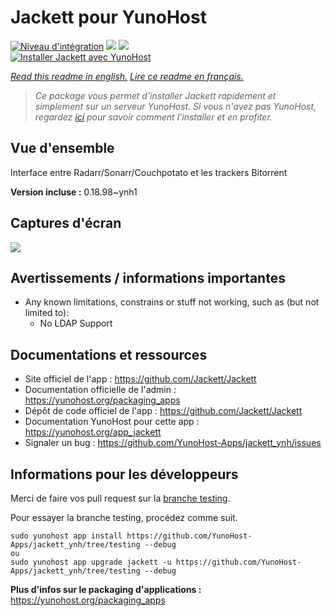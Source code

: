 # Jackett pour YunoHost

[![Niveau d'intégration](https://dash.yunohost.org/integration/jackett.svg)](https://dash.yunohost.org/appci/app/jackett) ![](https://ci-apps.yunohost.org/ci/badges/jackett.status.svg) ![](https://ci-apps.yunohost.org/ci/badges/jackett.maintain.svg)  
[![Installer Jackett avec YunoHost](https://install-app.yunohost.org/install-with-yunohost.svg)](https://install-app.yunohost.org/?app=jackett)

*[Read this readme in english.](./README.md)*
*[Lire ce readme en français.](./README_fr.md)*

> *Ce package vous permet d'installer Jackett rapidement et simplement sur un serveur YunoHost.
Si vous n'avez pas YunoHost, regardez [ici](https://yunohost.org/#/install) pour savoir comment l'installer et en profiter.*

## Vue d'ensemble

Interface entre Radarr/Sonarr/Couchpotato et les trackers Bitorrent

**Version incluse :** 0.18.98~ynh1



## Captures d'écran

![](./doc/screenshots/demo.png)

## Avertissements / informations importantes

* Any known limitations, constrains or stuff not working, such as (but not limited to):
    * No LDAP Support
## Documentations et ressources

* Site officiel de l'app : https://github.com/Jackett/Jackett
* Documentation officielle de l'admin : https://yunohost.org/packaging_apps
* Dépôt de code officiel de l'app : https://github.com/Jackett/Jackett
* Documentation YunoHost pour cette app : https://yunohost.org/app_jackett
* Signaler un bug : https://github.com/YunoHost-Apps/jackett_ynh/issues

## Informations pour les développeurs

Merci de faire vos pull request sur la [branche testing](https://github.com/YunoHost-Apps/jackett_ynh/tree/testing).

Pour essayer la branche testing, procédez comme suit.
```
sudo yunohost app install https://github.com/YunoHost-Apps/jackett_ynh/tree/testing --debug
ou
sudo yunohost app upgrade jackett -u https://github.com/YunoHost-Apps/jackett_ynh/tree/testing --debug
```

**Plus d'infos sur le packaging d'applications :** https://yunohost.org/packaging_apps